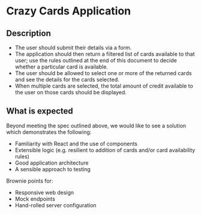 # Crazy Cards Application

## Description
- The user should submit their details via a form.
- The application should then return a filtered list of cards available to that user; use the rules outlined at the end of this document to decide whether a particular card is available.
- The user should be allowed to select one or more of the returned cards and see the details for the cards selected.
- When multiple cards are selected, the total amount of credit available to the user on those cards should be displayed.

## What is expected

Beyond meeting the spec outlined above, we would like to see a solution which demonstrates the following:

- Familiarity with React and the use of components
- Extensible logic (e.g. resilient to addition of cards and/or card availability rules)
- Good application architecture
- A sensible approach to testing

Brownie points for:

- Responsive web design
- Mock endpoints
- Hand-rolled server configuration